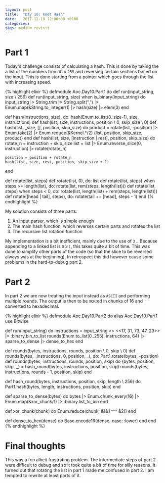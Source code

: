```yaml
---
layout: post
title:  "Day 10: Knot Hash"
date:   2017-12-10 12:00:00 +0100
categories:
tags: medium revisit
---
```

# Part 1
Today's challenge consists of calculating a hash. This is done by taking the
a list of the numbers from `0` to `255` and reversing certain sections based on
the input. This is done starting from a pointer which goes through the list with
increasing speed.

{% highlight elixir %}
defmodule Aoc.Day10.Part1 do
  def run(input_string, size \\ 256)
  def run(input_string, size) when is_binary(input_string) do
    input_string |> String.trim |> String.split(",") |> Enum.map(&String.to_integer/1)
    |> hash(size)
    |> elem(3)
  end

  def hash(instructions, size), do: hash(Enum.to_list(0..size-1), size, instructions)
  def hash(list, size, instructions, position \\ 0, skip_size \\ 0)
  def hash(list, _size, [], position, skip_size) do
    product = rotate(list, -position) |> Enum.take(2) |> Enum.reduce(&Kernel.*/2)
    {list, position, skip_size, product}
  end
  def hash(list, size, [instruction | rest], position, skip_size) do
    rotate_n = instruction + skip_size
    list = list
           |> Enum.reverse_slice(0, instruction)
           |> rotate(rotate_n)

    position = position + rotate_n
    hash(list, size, rest, position, skip_size + 1)
  end

  def rotate(list, steps)
  def rotate(list, 0), do: list
  def rotate(list, steps) when steps >= length(list), do: rotate(list, rem(steps, length(list)))
  def rotate(list, steps) when steps < 0, do: rotate(list, length(list) + rem(steps, length(list)))
  def rotate([head | tail], steps), do: rotate(tail ++ [head], steps - 1)
end
{% endhighlight %}

My solution consists of three parts:
1. An input parser, which is simple enough
2. The main hash function, which reverses certain parts and rotates the list
3. The recursive list rotation function

My implementation is a bit inefficient, mainly due to the use of `3.`. Because
appending to a linked list is `O(n)`, this takes quite a bit of time. This was
done to simplify other parts of the code (so that the slice to be reversed
always was at the beginning). In retrospect this did however cause some problems
in the hard-to-debug part 2.

# Part 2
In part 2 we are now treating the input instead as `ASCII` and performing
multiple rounds. The output is then to be `XOR`:ed in chunks of 16 and converted
to hexadecimal.

{% highlight elixir %}
defmodule Aoc.Day10.Part2 do
  alias Aoc.Day10.Part1
  use Bitwise

  def run(input_string) do
    instructions = input_string <> <<17, 31, 73, 47, 23>> |> :binary.bin_to_list
    rounds(Enum.to_list(0..255), instructions, 64)
    |> sparse_to_dense
    |> dense_to_hex
  end

  def rounds(bytes, instructions, rounds, position \\ 0, skip \\ 0)
  def rounds(bytes, _instructions, 0, position, _), do: Part1.rotate(bytes, -position)
  def rounds(bytes, instructions, rounds, position, skip) do
    {bytes, position, skip, _} = hash_round(bytes, instructions, position, skip)
    rounds(bytes, instructions, rounds - 1, position, skip)
  end

  def hash_round(bytes, instructions, position, skip, length \\ 256) do
    Part1.hash(bytes, length, instructions, position, skip)
  end

  def sparse_to_dense(bytes) do
    bytes
    |> Enum.chunk_every(16)
    |> Enum.map(&xor_chunk/1)
    |> :binary.list_to_bin
  end

  def xor_chunk(chunk) do
    Enum.reduce(chunk, &(&1 ^^^ &2))
  end

  def dense_to_hex(dense) do
    Base.encode16(dense, case: :lower)
  end
end
{% endhighlight %}

# Final thoughts
This was a fun albeit frustrating problem. The intermediate steps of part 2 were
difficult to debug and so it took quite a bit of time for silly reasons. It
turned out that rotating the list in part 1 made me confused in part 2. I am
tempted to rewrite at least parts of it.

